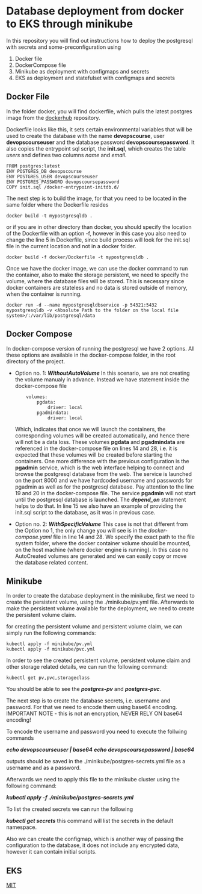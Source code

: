 # Database deployment from docker to EKS through minikube

In this repository you will find out instructions how to deploy the postgresql with secrets and some-preconfiguration using
1. Docker file
2. DockerCompose file
3. Minikube as deployment with configmaps and secrets
4. EKS as deployment and statefulset with configmaps and secrets

## Docker File

In the folder docker, you will find dockerfile, which pulls the latest postgres image from the [dockerhub](https://hub.docker.com/_/postgres) repository.

Dockerfile looks like this, it sets certain environmental variables that will be used to create the database with the name **devopscourse**, user **devopscourseuser** and the database password **devopscoursepassword**. It also copies the entrypoint sql script, the **init.sql**, which creates the table *users* and defines two columns *name* and *email*.

```docker
FROM postgres:latest
ENV POSTGRES_DB devopscourse
ENV POSTGRES_USER devopscourseuser
ENV POSTGRES_PASSWORD devopscoursepassword
COPY init.sql /docker-entrypoint-initdb.d/
```

The next step is to build the image, for that you need to be located in the same folder where the Dockerfile resides

```shell
docker build -t mypostgresqldb .
```

or if you are in other directory than docker, you should specify the location of the Dockerfile with an option -f, however in this case you also need to change the line 5 in Dockerfile, since build process will look for the init.sql file in the current location and not in a docker folder. 

```shell
docker build -f docker/Dockerfile -t mypostgresqldb .
```

Once we have the docker image, we can use the docker command to run the container, also to make the storage persistent, we need to specify the volume, where the database files will be stored. This is necessary since docker containers are stateless and no data is stored outside of memory, when the container is running. 

```shell
docker run -d --name mypostgresqldbservice -p 54321:5432 mypostgresqldb -v <Absolute Path to the folder on the local file system>/:/var/lib/postgresql/data
```
## Docker Compose

In docker-compose version of running the postgresql we have 2 options. All these options are available in the docker-compose folder, in the root directory of the project.

* Option no. 1: ***WithoutAutoVolume***
In this scenario, we are not creating the volume manualy in advance. Instead we have statement inside the docker-compose file 
    ```docker-compose
        volumes:
            pgdata:
                driver: local
            pgadmindata:
                driver: local
    ``` 
    Which, indicates that once we will launch the containers, the corresponding volumes will be created automatically, and hence there will not be a data loss.
    These volumes **pgdata** and **pgadmindata** are referenced in the docker-compose file on lines 14 and 28, i.e. it is expected that these volumes will be created before starting the containers. 
    One more difference with the previous configuration is the **pgadmin** service, which is the web interface helping to connect and browse the postgresql database from the web. The service is launched on the port 8000 and we have hardcoded username and passwords for pgadmin as well as for the postgresql database. 
    Pay attention to the line 19 and 20 in the docker-compose file. The service **pgadmin** will not start until the postgresql database is launched. The ***depend_on*** statement helps to do that.
    In line 15 we also have an example of providing the init.sql script to the database, as it was in previous case. 

* Option no. 2: ***WithSpecificVolume***
This case is not that different from the Option no 1, the only change you will see is in the *docker-compose.yaml* file in line 14 and 28. We specify the exact path to the file system folder, where the docker container volume should be mounted, on the host machine (where docker engine is running).
In this case no AutoCreated volumes are generated and we can easily copy or move the database related content.

## Minikube

In order to create the database deployment in the minikube, first we need to create the persistent volume, using the ./minikube/pv.yml file. Afterwards to make the persistent volume available for the deployment, we need to create the persistent volume claim. 

for creating the persistent volume and persistent volume claim, we can simply run the following commands:

```shell
kubectl apply -f minikube/pv.yml
kubectl apply -f minikube/pvc.yml
```

In order to see the created persistent volume, persistent volume claim and other storage related details, we can run the following command:

```shell
kubectl get pv,pvc,storageclass
```
You should be able to see the ***postgres-pv*** and ***postgres-pvc***.

The next step is to create the database secrets, i.e. username and password. For that we need to encode them using base64 encoding. IMPORTANT NOTE - this is not an encryption, NEVER RELY ON base64 encoding!

To encode the username and password you need to execute the follwing commands

***echo devopscourseuser | base64***
***echo devopscoursepassword | base64***

outputs should be saved in the ./minikube/postgres-secrets.yml file as a username and as a password.

Afterwards we need to apply this file to the minikube cluster using the following command:

***kubectl apply -f ./minikube/postgres-secrets.yml***

To list the created secrets we can run the following

***kubectl get secrets*** this command will list the secrets in the default namespace.

Also we can create the configmap, which is another way of passing the configuration to the database, it does not include any encrypted data, however it can contain initial scripts.



## EKS

[MIT](https://choosealicense.com/licenses/mit/)